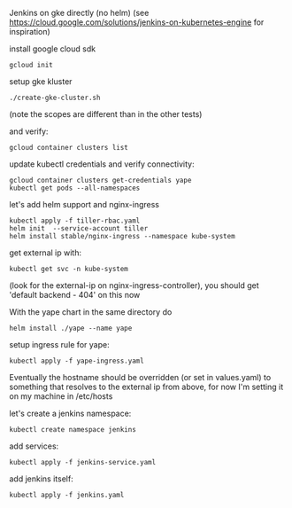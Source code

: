 Jenkins on gke directly (no helm)
(see https://cloud.google.com/solutions/jenkins-on-kubernetes-engine for inspiration)


install google cloud sdk


```
gcloud init
```

setup gke kluster
```
./create-gke-cluster.sh
```
(note the scopes are different than in the other tests)

and verify:
```
gcloud container clusters list
```

update kubectl credentials and verify connectivity:
```
gcloud container clusters get-credentials yape
kubectl get pods --all-namespaces
```

let's add helm support and nginx-ingress
```
kubectl apply -f tiller-rbac.yaml
helm init  --service-account tiller
helm install stable/nginx-ingress --namespace kube-system
```

get external ip with:
```
kubectl get svc -n kube-system
```
(look for the external-ip on nginx-ingress-controller), you should get 'default backend - 404' on this now


With the yape chart in the same directory do
```
helm install ./yape --name yape
```

setup ingress rule for yape:
```
kubectl apply -f yape-ingress.yaml
```

Eventually the hostname should be overridden (or set in values.yaml) to something that resolves to the external ip from above, for now I'm setting it on my machine in /etc/hosts



let's create a jenkins namespace:
```
kubectl create namespace jenkins
```

add services:
```
kubectl apply -f jenkins-service.yaml
```

add jenkins itself:
```
kubectl apply -f jenkins.yaml
```